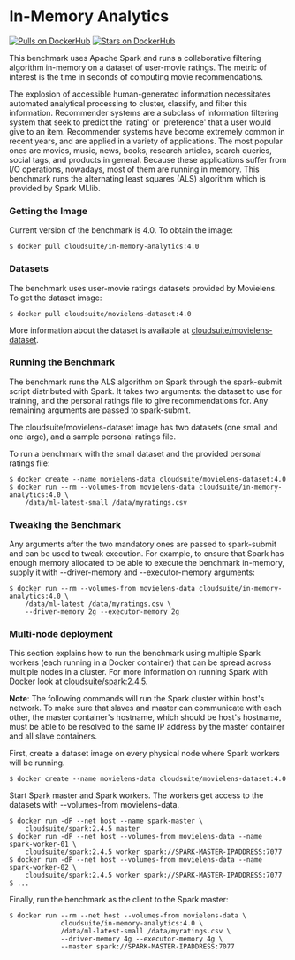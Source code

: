 # In-Memory Analytics #

[![Pulls on DockerHub][dhpulls]][dhrepo]
[![Stars on DockerHub][dhstars]][dhrepo]

This benchmark uses Apache Spark and runs a collaborative filtering algorithm
in-memory on a dataset of user-movie ratings. The metric of interest is the
time in seconds of computing movie recommendations.

The explosion of accessible human-generated information necessitates automated
analytical processing to cluster, classify, and filter this information.
Recommender systems are a subclass of information filtering system that seek to
predict the 'rating' or 'preference' that a user would give to an item.
Recommender systems have become extremely common in recent years, and are
applied in a variety of applications. The most popular ones are movies, music,
news, books, research articles, search queries, social tags, and products in
general. Because these applications suffer from I/O operations, nowadays, most
of them are running in memory. This benchmark runs the alternating least
squares (ALS) algorithm which is provided by Spark MLlib.

### Getting the Image

Current version of the benchmark is 4.0. To obtain the image:

    $ docker pull cloudsuite/in-memory-analytics:4.0

### Datasets

The benchmark uses user-movie ratings datasets provided by Movielens. To get
the dataset image:

    $ docker pull cloudsuite/movielens-dataset:4.0

More information about the dataset is available at
[cloudsuite/movielens-dataset][ml-dhrepo].

### Running the Benchmark

The benchmark runs the ALS algorithm on Spark through the spark-submit script
distributed with Spark. It takes two arguments: the dataset to use for
training, and the personal ratings file to give recommendations for. Any
remaining arguments are passed to spark-submit.

The cloudsuite/movielens-dataset image has two datasets (one small and one
large), and a sample personal ratings file.

To run a benchmark with the small dataset and the provided personal ratings
file:

    $ docker create --name movielens-data cloudsuite/movielens-dataset:4.0
    $ docker run --rm --volumes-from movielens-data cloudsuite/in-memory-analytics:4.0 \
        /data/ml-latest-small /data/myratings.csv

### Tweaking the Benchmark

Any arguments after the two mandatory ones are passed to spark-submit and can
be used to tweak execution. For example, to ensure that Spark has enough memory
allocated to be able to execute the benchmark in-memory, supply it with
--driver-memory and --executor-memory arguments:

    $ docker run --rm --volumes-from movielens-data cloudsuite/in-memory-analytics:4.0 \
        /data/ml-latest /data/myratings.csv \
        --driver-memory 2g --executor-memory 2g

### Multi-node deployment

This section explains how to run the benchmark using multiple Spark workers
(each running in a Docker container) that can be spread across multiple nodes
in a cluster. For more information on running Spark with Docker look at
[cloudsuite/spark:2.4.5][spark-dhrepo].

**Note**: The following commands will run the Spark cluster within host's network. To make sure that slaves and master can communicate with each other, the master container's hostname, which should be host's hostname, must be able to be resolved to the same IP address by the master container and all slave containers. 

First, create a dataset image on every physical node where Spark workers will
be running.

    $ docker create --name movielens-data cloudsuite/movielens-dataset:4.0

Start Spark master and Spark workers. The workers get access to the
datasets with --volumes-from movielens-data.

    $ docker run -dP --net host --name spark-master \
        cloudsuite/spark:2.4.5 master
    $ docker run -dP --net host --volumes-from movielens-data --name spark-worker-01 \
        cloudsuite/spark:2.4.5 worker spark://SPARK-MASTER-IPADDRESS:7077
    $ docker run -dP --net host --volumes-from movielens-data --name spark-worker-02 \
        cloudsuite/spark:2.4.5 worker spark://SPARK-MASTER-IPADDRESS:7077
    $ ...

Finally, run the benchmark as the client to the Spark master:

    $ docker run --rm --net host --volumes-from movielens-data \
                 cloudsuite/in-memory-analytics:4.0 \
                 /data/ml-latest-small /data/myratings.csv \
                 --driver-memory 4g --executor-memory 4g \
                 --master spark://SPARK-MASTER-IPADDRESS:7077

[dhrepo]: https://hub.docker.com/r/cloudsuite/in-memory-analytics/ "DockerHub Page"
[dhpulls]: https://img.shields.io/docker/pulls/cloudsuite/in-memory-analytics.svg "Go to DockerHub Page"
[dhstars]: https://img.shields.io/docker/stars/cloudsuite/in-memory-analytics.svg "Go to DockerHub Page"
[ml-dhrepo]: https://hub.docker.com/r/cloudsuite/movielens-dataset/ 
[spark-dhrepo]: https://hub.docker.com/r/cloudsuite/spark/

